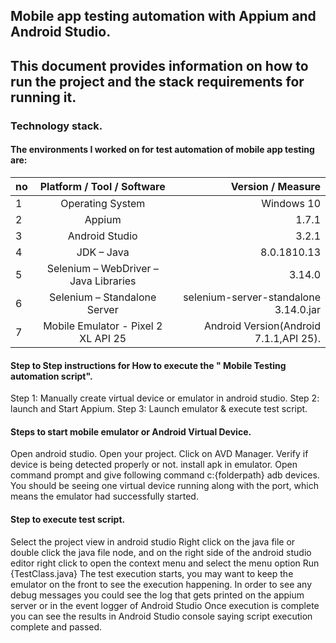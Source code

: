 
## Mobile app testing automation with Appium and Android Studio.


## This document provides information on how to run the project and the stack requirements for running it.


### Technology stack.

#### The environments I worked on for test automation of mobile app testing are:

| no        |      Platform / Tool / Software      | Version / Measure  |
| ------------- |:-------------:| -----:|
| 1	    |Operating System	                                     |Windows 10
| 2	    |Appium	                                                 |1.7.1
| 3	    |Android Studio	                                         |3.2.1
| 4	    |JDK – Java	                                             |8.0.1810.13
| 5	    |Selenium – WebDriver – Java Libraries                   |3.14.0
| 6     |Selenium – Standalone Server                            |selenium-server-standalone 3.14.0.jar
| 7	    |Mobile Emulator - Pixel 2 XL API 25	                 |Android Version(Android 7.1.1,API 25).
 
 
#### Step to Step instructions for How to execute the " Mobile Testing automation script". 

 Step 1: Manually create virtual device or emulator in android studio.
 Step 2: launch and Start Appium.
 Step 3: Launch emulator & execute test script.
 
 
#### Steps to start mobile emulator or Android Virtual Device.

Open android studio.
Open your project.
Click on AVD Manager.
Verify if device is being detected properly or not.
install apk in emulator.
Open command prompt and give following command c:\{folderpath} adb devices.
You should be seeing one virtual device running along with the port, which means the emulator had successfully started.


#### Step to execute test script.

Select the project view in android studio
Right click on the java file or double click the java file node, and on the right side of the android studio editor right click to open the context menu and select the menu option Run {TestClass.java}
The test execution starts, you may want to keep the emulator on the front to see the execution happening.
In order to see any debug messages you could see the log that gets printed on the appium server or in the event logger of Android Studio
Once execution is complete you can see the results in Android Studio console saying script execution complete and passed.
 